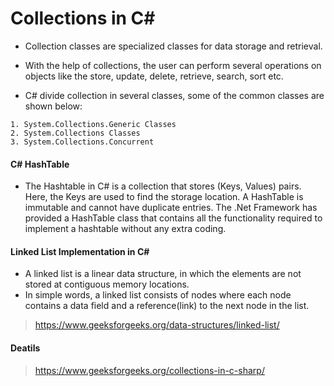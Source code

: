 # Collections in C#

* Collection classes are specialized classes for data storage and retrieval.

* With the help of collections, the user can perform several operations on objects like the store, update, delete, retrieve, search, sort etc.

* C# divide collection in several classes, some of the common classes are shown below:


```
1. System.Collections.Generic Classes
2. System.Collections Classes
3. System.Collections.Concurrent
```

#### C# HashTable
* The Hashtable in C# is a collection that stores (Keys, Values) pairs. Here, the Keys are used to find the storage location. A HashTable is immutable and cannot have duplicate entries. The .Net Framework has provided a HashTable class that contains all the functionality required to implement a hashtable without any extra coding.


#### Linked List Implementation in C#
* A linked list is a linear data structure, in which the elements are not stored at contiguous memory locations. 
* In simple words, a linked list consists of nodes where each node contains a data field and a reference(link) to the next node in the list.
> https://www.geeksforgeeks.org/data-structures/linked-list/





#### Deatils
> https://www.geeksforgeeks.org/collections-in-c-sharp/

